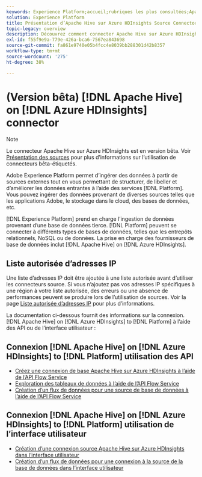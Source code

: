 ```yaml
---
keywords: Experience Platform;accueil;rubriques les plus consultées;Apache Hive;Hive;Azure HDInsights;statistiques Azure HDInsights;statistiques sur l’azure ;
solution: Experience Platform
title: Présentation d’Apache Hive sur Azure HDInsights Source Connector
topic-legacy: overview
description: Découvrez comment connecter Apache Hive sur Azure HDInsights à Adobe Experience Platform à l’aide d’API ou de l’interface utilisateur.
exl-id: f55f9e9a-779e-426a-bca6-7567ea843698
source-git-commit: fa861e9740e05b4fcc4e8039bb288301d42b8357
workflow-type: tm+mt
source-wordcount: '275'
ht-degree: 38%

---
```


# (Version bêta) [!DNL Apache Hive] on [!DNL Azure HDInsights] connector

>[!NOTE]
>
>Le connecteur Apache Hive sur Azure HDInsights est en version bêta. Voir [Présentation des sources](../../home.md#terms-and-conditions) pour plus d’informations sur l’utilisation de connecteurs bêta-étiquetés.

Adobe Experience Platform permet d’ingérer des données à partir de sources externes tout en vous permettant de structurer, de libeller et d’améliorer les données entrantes à l’aide des services [!DNL Platform]. Vous pouvez ingérer des données provenant de diverses sources telles que les applications Adobe, le stockage dans le cloud, des bases de données, etc.

[!DNL Experience Platform] prend en charge l’ingestion de données provenant d’une base de données tierce. [!DNL Platform] peuvent se connecter à différents types de bases de données, telles que les entrepôts relationnels, NoSQL ou de données. La prise en charge des fournisseurs de base de données inclut [!DNL Apache Hive] on [!DNL Azure HDInsights].

## Liste autorisée d’adresses IP

Une liste d’adresses IP doit être ajoutée à une liste autorisée avant d’utiliser les connecteurs source. Si vous n’ajoutez pas vos adresses IP spécifiques à une région à votre liste autorisée, des erreurs ou une absence de performances peuvent se produire lors de l’utilisation de sources. Voir la page [Liste autorisée d’adresses IP](../../ip-address-allow-list.md) pour plus d’informations.

La documentation ci-dessous fournit des informations sur la connexion. [!DNL Apache Hive] on [!DNL Azure HDInsights] to [!DNL Platform] à l’aide des API ou de l’interface utilisateur :

## Connexion [!DNL Apache Hive] on [!DNL Azure HDInsights] to [!DNL Platform] utilisation des API

- [Créez une connexion de base Apache Hive sur Azure HDInsights à l’aide de l’API Flow Service](../../tutorials/api/create/databases/hive.md)
- [Exploration des tableaux de données à l’aide de l’API Flow Service](../../tutorials/api/explore/tabular.md)
- [Création d’un flux de données pour une source de base de données à l’aide de l’API Flow Service](../../tutorials/api/collect/database-nosql.md)

## Connexion [!DNL Apache Hive] on [!DNL Azure HDInsights] to [!DNL Platform] utilisation de l’interface utilisateur

- [Création d’une connexion source Apache Hive sur Azure HDInsights dans l’interface utilisateur](../../tutorials/ui/create/databases/hive.md)
- [Création d’un flux de données pour une connexion à la source de la base de données dans l’interface utilisateur](../../tutorials/ui/dataflow/databases.md)

